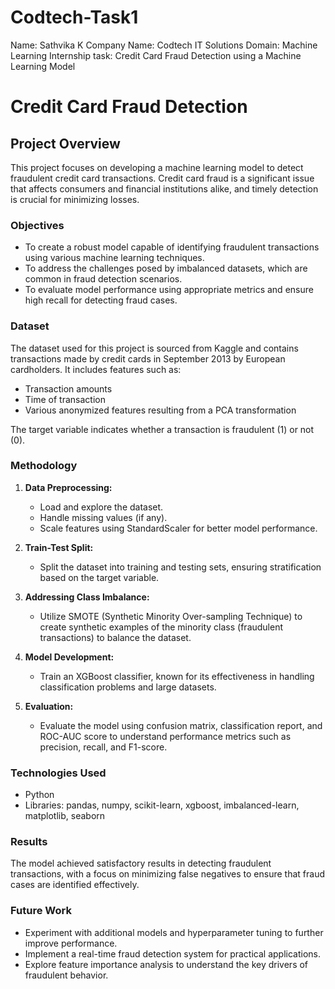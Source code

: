 # Codtech-Task1

Name: Sathvika K
Company Name: Codtech IT Solutions
Domain: Machine Learning
Internship task: Credit Card Fraud Detection using a Machine Learning Model


# Credit Card Fraud Detection

## Project Overview

This project focuses on developing a machine learning model to detect fraudulent credit card transactions. Credit card fraud is a significant issue that affects consumers and financial institutions alike, and timely detection is crucial for minimizing losses.

### Objectives

- To create a robust model capable of identifying fraudulent transactions using various machine learning techniques.
- To address the challenges posed by imbalanced datasets, which are common in fraud detection scenarios.
- To evaluate model performance using appropriate metrics and ensure high recall for detecting fraud cases.

### Dataset

The dataset used for this project is sourced from Kaggle and contains transactions made by credit cards in September 2013 by European cardholders. It includes features such as:

- Transaction amounts
- Time of transaction
- Various anonymized features resulting from a PCA transformation

The target variable indicates whether a transaction is fraudulent (1) or not (0).

### Methodology

1. **Data Preprocessing:**
   - Load and explore the dataset.
   - Handle missing values (if any).
   - Scale features using StandardScaler for better model performance.

2. **Train-Test Split:**
   - Split the dataset into training and testing sets, ensuring stratification based on the target variable.

3. **Addressing Class Imbalance:**
   - Utilize SMOTE (Synthetic Minority Over-sampling Technique) to create synthetic examples of the minority class (fraudulent transactions) to balance the dataset.

4. **Model Development:**
   - Train an XGBoost classifier, known for its effectiveness in handling classification problems and large datasets.

5. **Evaluation:**
   - Evaluate the model using confusion matrix, classification report, and ROC-AUC score to understand performance metrics such as precision, recall, and F1-score.

### Technologies Used

- Python
- Libraries: pandas, numpy, scikit-learn, xgboost, imbalanced-learn, matplotlib, seaborn

### Results

The model achieved satisfactory results in detecting fraudulent transactions, with a focus on minimizing false negatives to ensure that fraud cases are identified effectively.

### Future Work

- Experiment with additional models and hyperparameter tuning to further improve performance.
- Implement a real-time fraud detection system for practical applications.
- Explore feature importance analysis to understand the key drivers of fraudulent behavior.
